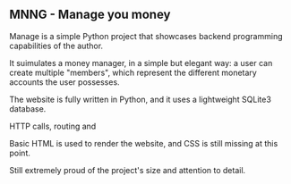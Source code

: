 ## MNNG - Manage you money

Manage is a simple Python project that showcases backend programming capabilities of the author.

It suimulates a money manager, in a simple but elegant way: a user can create multiple "members", which represent the different monetary accounts the user possesses.

The website is fully written in Python, and it uses a lightweight SQLite3 database.

HTTP calls, routing and 

Basic HTML is used to render the website, and CSS is still missing at this point.

Still extremely proud of the project's size and attention to detail.